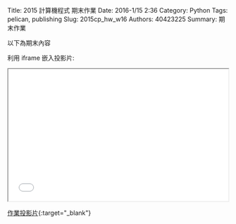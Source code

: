 Title: 2015 計算機程式 期末作業
Date: 2016-1/15 2:36
Category: Python
Tags: pelican, publishing
Slug: 2015cp_hw_w16
Authors: 40423225
Summary: 期末作業

以下為期末內容

利用 iframe 嵌入投影片:

<iframe src="40423225_cp_w16_p.html" width="500" height="300"></iframe>

[作業投影片](40423225_cp_w16_p.html){:target="_blank"}

